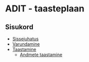 # ADIT - taasteplaan

## Sisukord

- [Sissejuhatus](#sissejuhatus)
- [Varundamine](#varundamine)
- [Taastamine](#taastamine)
   * [Andmete taastamine](#andmete-taastamine)